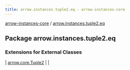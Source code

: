 ```yaml
---
title: arrow.instances.tuple2.eq - arrow-instances-core
---
```


[arrow-instances-core](../index.html) / [arrow.instances.tuple2.eq](./index.html)

## Package arrow.instances.tuple2.eq

### Extensions for External Classes

| [arrow.core.Tuple2](arrow.core.-tuple2/index.html) |  |

